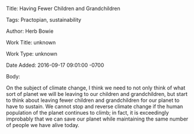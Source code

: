 Title:  Having Fewer Children and Grandchildren

Tags:   Practopian, sustainability

Author: Herb Bowie

Work Title: unknown

Work Type: unknown

Date Added: 2016-09-17 09:01:00 -0700

Body: 

On the subject of climate change, I think we need to not only think of what sort of planet we will be leaving to our children and grandchildren, but start to think about leaving fewer children and grandchildren for our planet to have to sustain. We cannot stop and reverse climate change if the human population of the planet continues to climb; in fact, it is exceedingly improbably that we can save our planet while maintaining the same number of people we have alive today. 

